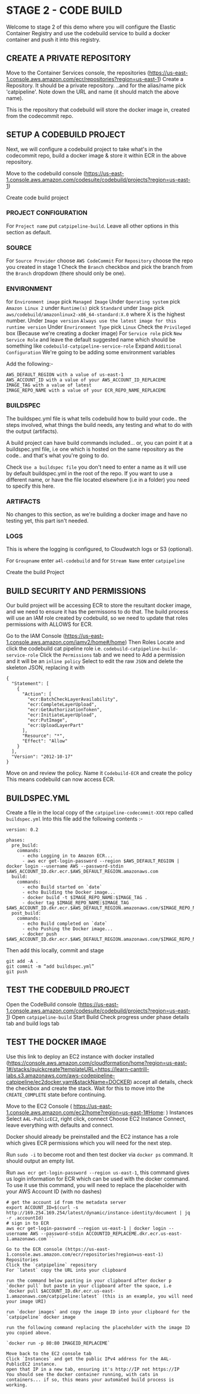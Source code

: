 # STAGE 2 - CODE BUILD

Welcome to stage 2 of this demo where you will configure the Elastic Container Registry and use the codebuild service to build a docker container and push it into this registry.

## CREATE A PRIVATE REPOSITORY

Move to the Container Services console, the repositories (https://us-east-1.console.aws.amazon.com/ecr/repositories?region=us-east-1)
Create a Repository.
It should be a private repository.
..and for the alias/name pick 'catpipeline'.
Note down the URL and name (it should match the above name).

This is the repository that codebuild will store the docker image in, created from the codecommit repo.

## SETUP A CODEBUILD PROJECT

Next, we will configure a codebuild project to take what's in the codecommit repo, build a docker image & store it within ECR in the above repository.

Move to the codebuild console (https://us-east-1.console.aws.amazon.com/codesuite/codebuild/projects?region=us-east-1)

Create code build project

### PROJECT CONFIGURATION
For `Project name` put `catpipeline-build`.
Leave all other options in this section as default.

### SOURCE
For `Source Provider` choose `AWS CodeCommit`
For `Repository` choose the repo you created in stage 1
Check the `Branch` checkbox and pick the branch from the `Branch` dropdown (there should only be one).

### ENVIRONMENT
for `Environment image` pick `Managed Image`
Under `Operating system` pick `Amazon Linux 2`
under `Runtime(s)` pick `Standard`
under `Image` pick `aws/codebuild/amazonlinux2-x86_64-standard:X.0` where X is the highest number.
Under `Image version` `Always use the latest image for this runtime version`
Under `Envrironment Type` pick `Linux`
Check the `Privileged` box (Because we're creating a docker image)
For `Service role` pick `New Service Role` and leave the default suggested name which should be something like `codebuild-catpipeline-service-role`
Expand `Additional Configuration`
We're going to be adding some environment variables

Add the following:-

```
AWS_DEFAULT_REGION with a value of us-east-1
AWS_ACCOUNT_ID with a value of your AWS_ACCOUNT_ID_REPLACEME
IMAGE_TAG with a value of latest
IMAGE_REPO_NAME with a value of your ECR_REPO_NAME_REPLACEME
```

### BUILDSPEC
The buildspec.yml file is what tells codebuild how to build your code.. the steps involved, what things the build needs, any testing and what to do with the output (artifacts).

A build project can have build commands included... or, you can point it at a buildspec.yml file, i.e one which is hosted on the same repository as the code.. and that's what you're going to do.

Check `Use a buildspec file`
you don't need to enter a name as it will use by default buildspec.yml in the root of the repo. If you want to use a different name, or have the file located elsewhere (i.e in a folder) you need to specify this here.

### ARTIFACTS
No changes to this section, as we're building a docker image and have no testing yet, this part isn't needed.

### LOGS

This is where the logging is configured, to Cloudwatch logs or S3 (optional).

For `Groupname` enter `a4l-codebuild`
and for `Stream Name` enter `catpipeline`

Create the build Project

## BUILD SECURITY AND PERMISSIONS

Our build project will be accessing ECR to store the resultant docker image, and we need to ensure it has the permissons to do that. The build process will use an IAM role created by codebuild, so we need to update that roles permissions with ALLOWS for ECR.

Go to the IAM Console (https://us-east-1.console.aws.amazon.com/iamv2/home#/home)
Then Roles
Locate and click the codebuild cat pipeline role i.e. `codebuild-catpipeline-build-service-role`
Click the `Permissions` tab and we need to Add a permission and it will be an `inline policy`
Select to edit the raw `JSON` and delete the skeleton JSON, replacing it with

```
{
  "Statement": [
	{
	  "Action": [
		"ecr:BatchCheckLayerAvailability",
		"ecr:CompleteLayerUpload",
		"ecr:GetAuthorizationToken",
		"ecr:InitiateLayerUpload",
		"ecr:PutImage",
		"ecr:UploadLayerPart"
	  ],
	  "Resource": "*",
	  "Effect": "Allow"
	}
  ],
  "Version": "2012-10-17"
}
```

Move on and review the policy.
Name it `Codebuild-ECR` and create the policy
This means codebuild can now access ECR.

## BUILDSPEC.YML

Create a file in the local copy of the `catpipeline-codecommit-XXX` repo called `buildspec.yml`
Into this file add the following contents :-

```
version: 0.2

phases:
  pre_build:
	commands:
	  - echo Logging in to Amazon ECR...
	  - aws ecr get-login-password --region $AWS_DEFAULT_REGION | docker login --username AWS --password-stdin $AWS_ACCOUNT_ID.dkr.ecr.$AWS_DEFAULT_REGION.amazonaws.com
  build:
	commands:
	  - echo Build started on `date`
	  - echo Building the Docker image...
	  - docker build -t $IMAGE_REPO_NAME:$IMAGE_TAG .
	  - docker tag $IMAGE_REPO_NAME:$IMAGE_TAG $AWS_ACCOUNT_ID.dkr.ecr.$AWS_DEFAULT_REGION.amazonaws.com/$IMAGE_REPO_NAME:$IMAGE_TAG
  post_build:
	commands:
	  - echo Build completed on `date`
	  - echo Pushing the Docker image...
	  - docker push $AWS_ACCOUNT_ID.dkr.ecr.$AWS_DEFAULT_REGION.amazonaws.com/$IMAGE_REPO_NAME:$IMAGE_TAG
```

Then add this locally, commit and stage

```
git add -A .
git commit -m “add buildspec.yml”
git push
```

## TEST THE CODEBUILD PROJECT

Open the CodeBuild console (https://us-east-1.console.aws.amazon.com/codesuite/codebuild/projects?region=us-east-1)
Open `catpipeline-build`
Start Build
Check progress under phase details tab and build logs tab

## TEST THE DOCKER IMAGE

Use this link to deploy an EC2 instance with docker installed (https://console.aws.amazon.com/cloudformation/home?region=us-east-1#/stacks/quickcreate?templateURL=https://learn-cantrill-labs.s3.amazonaws.com/aws-codepipeline-catpipeline/ec2docker.yaml&stackName=DOCKER) accept all details, check the checkbox and create the stack.
Wait for this to move into the `CREATE_COMPLETE` state before continuing.

Move to the EC2 Console ( https://us-east-1.console.aws.amazon.com/ec2/home?region=us-east-1#Home: )
Instances
Select `A4L-PublicEC2`, right click, connect
Choose EC2 Instance Connect, leave everything with defaults and connect.


Docker should already be preinstalled and the EC2 instance has a role which gives ECR permissions which you will need for the next step.

Run `sudo -i` to become root and then test docker via  `docker ps` command.  It should output an empty list.


Run `aws ecr get-login-password --region us-east-1`, this command gives us login information for ECR which can be used with the docker command. To use it use this command, you will need to replace the placeholder with your AWS Account ID (with no dashes)

```yum install jq -y
# get the account id from the metadata server
export ACCOUNT_ID=$(curl -s http://169.254.169.254/latest/dynamic/instance-identity/document | jq -r .accountId)
# sign in to ECR
aws ecr get-login-password --region us-east-1 | docker login --username AWS --password-stdin ACCOUNTID_REPLACEME.dkr.ecr.us-east-1.amazonaws.com```

Go to the ECR console (https://us-east-1.console.aws.amazon.com/ecr/repositories?region=us-east-1)
Repositories
Click the `catpipeline` repository
For `latest` copy the URL into your clipboard

run the command below pasting in your clipboard after docker p
`docker pull` but paste in your clipboard after the space, i.e
`docker pull $ACCOUNT_ID.dkr.ecr.us-east-1.amazonaws.com/catpipeline:latest` (this is an example, you will need your image URI)

run `docker images` and copy the image ID into your clipboard for the `catpipeline` docker image

run the following command replacing the placeholder with the image ID you copied above.

`docker run -p 80:80 IMAGEID_REPLACEME`

Move back to the EC2 console tab
Click `Instances` and get the public IPv4 address for the A4L-PublicEC2 instance.
open that IP in a new tab, ensuring it's http://IP not https://IP
You should see the docker container running, with cats in containers... if so, this means your automated build process is working.
